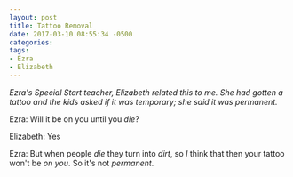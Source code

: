```yaml
---
layout: post
title: Tattoo Removal
date: 2017-03-10 08:55:34 -0500
categories:
tags:
- Ezra
- Elizabeth
---
```


_Ezra's Special Start teacher, Elizabeth related this to me. She had gotten a tattoo and the kids asked if it was temporary; she said it was permanent._

Ezra: Will it be on you until you _die_?

Elizabeth: Yes

Ezra: But when people _die_ they turn into _dirt_, so _I_ think that then your tattoo won't be _on you_. So it's not _permanent_.

